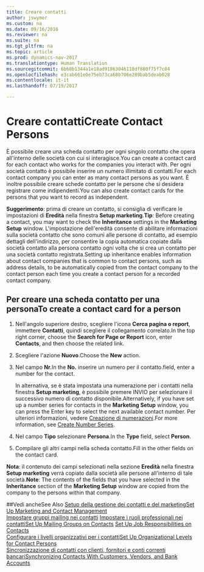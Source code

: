 ```yaml
---
title: Creare contatti
author: jswymer
ms.custom: na
ms.date: 09/16/2016
ms.reviewer: na
ms.suite: na
ms.tgt_pltfrm: na
ms.topic: article
ms.prod: dynamics-nav-2017
ms.translationtype: Human Translation
ms.sourcegitcommit: 6b60b1344a1e18ad91863046110df880f75f7c04
ms.openlocfilehash: e3cab661e0e75eb73ca68b706e289bab5deab028
ms.contentlocale: it-it
ms.lasthandoff: 07/19/2017

---
```

# <a name="create-contact-persons"></a><span data-ttu-id="005c3-102">Creare contatti</span><span class="sxs-lookup"><span data-stu-id="005c3-102">Create Contact Persons</span></span>
<span data-ttu-id="005c3-103">È possibile creare una scheda contatto per ogni singolo contatto che opera all'interno delle società con cui si interagisce.</span><span class="sxs-lookup"><span data-stu-id="005c3-103">You can create a contact card for each contact who works for the companies you interact with.</span></span> <span data-ttu-id="005c3-104">Per ogni società contatto è possibile inserire un numero illimitato di contatti.</span><span class="sxs-lookup"><span data-stu-id="005c3-104">For each contact company you can enter as many contact persons as you want.</span></span> <span data-ttu-id="005c3-105">È inoltre possibile creare schede contatto per le persone che si desidera registrare come indipendenti.</span><span class="sxs-lookup"><span data-stu-id="005c3-105">You can also create contact cards for the persons that you want to record as independent.</span></span>

<span data-ttu-id="005c3-106">**Suggerimento**: prima di creare un contatto, si consiglia di verificare le impostazioni di **Eredità** nella finestra **Setup marketing**.</span><span class="sxs-lookup"><span data-stu-id="005c3-106">**Tip**: Before creating a contact, you may want to check the **Inheritance** settings in the **Marketing Setup** window.</span></span> <span data-ttu-id="005c3-107">L'impostazione dell'eredità consente di abilitare informazioni sulla società contatto che sono comuni alle persone di contatto, ad esempio dettagli dell'indirizzo, per consentire la copia automatica copiate dalla società contatto alla persona contatto ogni volta che si crea un contatto per una società contatto registrata.</span><span class="sxs-lookup"><span data-stu-id="005c3-107">Setting up inheritance enables information about contact companies that is common to contact persons, such as address details, to be automatically copied from the contact company to the contact person each time you create a contact person for a recorded contact company.</span></span>

## <a name="to-create-a-contact-card-for-a-person"></a><span data-ttu-id="005c3-108">Per creare una scheda contatto per una persona</span><span class="sxs-lookup"><span data-stu-id="005c3-108">To create a contact card for a person</span></span>
1. <span data-ttu-id="005c3-109">Nell'angolo superiore destro, scegliere l'icona **Cerca pagina o report**, immettere **Contatti**, quindi scegliere il collegamento correlato.</span><span class="sxs-lookup"><span data-stu-id="005c3-109">In the top right corner, choose the **Search for Page or Report** icon, enter **Contacts**, and then choose the related link.</span></span>
2. <span data-ttu-id="005c3-110">Scegliere l'azione **Nuovo**.</span><span class="sxs-lookup"><span data-stu-id="005c3-110">Choose the **New** action.</span></span>
3. <span data-ttu-id="005c3-111">Nel campo **Nr.**</span><span class="sxs-lookup"><span data-stu-id="005c3-111">In the **No.**</span></span> <span data-ttu-id="005c3-112">inserire un numero per il contatto.</span><span class="sxs-lookup"><span data-stu-id="005c3-112">field, enter a number for the contact.</span></span>

    <span data-ttu-id="005c3-113">In alternativa, se è stata impostata una numerazione per i contatti nella finestra **Setup marketing**, è possibile premere INVIO per selezionare il successivo numero di contatto disponibile.</span><span class="sxs-lookup"><span data-stu-id="005c3-113">Alternatively, if you have set up a number series for contacts in the **Marketing Setup** window, you can press the Enter key to select the next available contact number.</span></span> <span data-ttu-id="005c3-114">Per ulteriori informazioni, vedere [Creazione di numerazioni](ui-create-number-series.md).</span><span class="sxs-lookup"><span data-stu-id="005c3-114">For more information, see [Create Number Series](ui-create-number-series.md).</span></span>
4. <span data-ttu-id="005c3-115">Nel campo **Tipo** selezionare **Persona**.</span><span class="sxs-lookup"><span data-stu-id="005c3-115">In the **Type** field, select **Person**.</span></span>
5. <span data-ttu-id="005c3-116">Compilare gli altri campi nella scheda contatto.</span><span class="sxs-lookup"><span data-stu-id="005c3-116">Fill in the other fields on the contact card.</span></span>

<span data-ttu-id="005c3-117">**Nota**: il contenuto dei campi selezionati nella sezione **Eredità** nella finestra **Setup marketing** verrà copiato dalla società alle persone all'interno di tale società.</span><span class="sxs-lookup"><span data-stu-id="005c3-117">**Note**: The contents of the fields that you have selected in the **Inheritance** section of the **Marketing Setup** window are copied from the company to the persons within that company.</span></span>

##<a name="see-also"></a><span data-ttu-id="005c3-118">Vedi anche</span><span class="sxs-lookup"><span data-stu-id="005c3-118">See Also</span></span>
[<span data-ttu-id="005c3-119">Setup della gestione dei contatti e del marketing</span><span class="sxs-lookup"><span data-stu-id="005c3-119">Set Up Marketing and Contact Management</span></span>](marketing-setup-marketing.md)  
<span data-ttu-id="005c3-120">[Impostare gruppi mailing nei contatti](marketing-mailing-groups.md#assign-mailing-groups-to-a-contact)
[Impostare i ruoli professionali nei contatti](marketing-job-responsibilities.md)</span><span class="sxs-lookup"><span data-stu-id="005c3-120">[Set Up Mailing Groups on Contacts](marketing-mailing-groups.md#assign-mailing-groups-to-a-contact)
[Set Up Job Responsibilities on Contacts](marketing-job-responsibilities.md)</span></span>  
[<span data-ttu-id="005c3-121">Configurare i livelli organizzativi per i contatti</span><span class="sxs-lookup"><span data-stu-id="005c3-121">Set Up Organizational Levels for Contact Persons</span></span>](marketing-organizational-levels.md)  
[<span data-ttu-id="005c3-122">Sincronizzazione di contatti con clienti, fornitori e conti correnti bancari</span><span class="sxs-lookup"><span data-stu-id="005c3-122">Synchronizing Contacts With Customers, Vendors, and Bank Accounts</span></span>](marketing-synchronize-contacts-customers-vendors-bank-accounts.md)  

